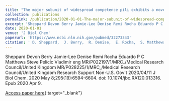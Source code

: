 ```yaml
---
title: "The major subunit of widespread competence pili exhibits a novel and conserved type IV pilin fold"
collection: publications
permalink: /publication/2020-01-01-The-major-subunit-of-widespread-competence-pili-exhibits-a-novel-and-conserved-type-IV-pilin-fold
excerpt: 'Sheppard Devon Berry Jamie-Lee Denise Remi Rocha Eduardo P C Matthews Steve Pelicic Vladimir eng MR/P022197/1/MRC_/Medical Research Council/United Kingdom MR/P028225/1/MRC_/Medical Research Council/United Kingdom Research Support Non-U.S. Gov&apos;t 2020/04/11 J Biol Chem. 2020 May 8;295(19):6594-6604. doi: 10.1074/jbc.RA120.013316. Epub 2020 Apr 9.'
date: 2020-01-01
venue: 'J Biol Chem'
paperurl: 'https://www.ncbi.nlm.nih.gov/pubmed/32273343'
citation: ' D. Sheppard,  J. Berry,  R. Denise,  E. Rocha,  S. Matthews,  V. Pelicic, &quot;The major subunit of widespread competence pili exhibits a novel and conserved type IV pilin fold.&quot; J Biol Chem, 2020.'
---
```

Sheppard Devon Berry Jamie-Lee Denise Remi Rocha Eduardo P C Matthews Steve Pelicic Vladimir eng MR/P022197/1/MRC_/Medical Research Council/United Kingdom MR/P028225/1/MRC_/Medical Research Council/United Kingdom Research Support Non-U.S. Gov&apos;t 2020/04/11 J Biol Chem. 2020 May 8;295(19):6594-6604. doi: 10.1074/jbc.RA120.013316. Epub 2020 Apr 9.

[Access paper here](https://www.ncbi.nlm.nih.gov/pubmed/32273343){:target="_blank"}
